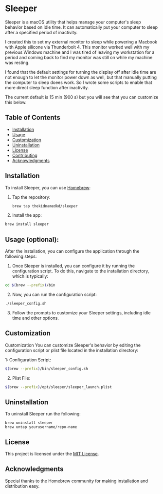 # Sleeper

Sleeper is a macOS utility that helps manage your computer's sleep behavior based on idle time. It can automatically put your computer to sleep after a specified period of inactivity.

I created this to set my external monitor to sleep while powering a Macbook with Apple silicone via Thunderbolt 4. This monitor worked well with my previous Windows machine and I was tired of leaving my workstation for a period and coming back to find my monitor was still on while my machine was resting.

I found that the default settings for turning the display off after idle time are not enough to let the monitor power down as well, but that manually putting the computer to sleep doees work. So I wrote some scripts to enable that more direct sleep function after inactivity. 

The current default is 15 min (900 s) but you will see that you can customize this below. 

## Table of Contents

- [Installation](#installation)
- [Usage](#usage)
- [Customization](#customization)
- [Uninstallation](#uninstallation)
- [License](#license)
- [Contributing](#contributing)
- [Acknowledgments](#acknowledgments)

## Installation

To install Sleeper, you can use [Homebrew](https://brew.sh/):

1. Tap the repository:

   ```bash
   brew tap thekidnamedkd/sleeper
   ```
2. Install the app:
  ```bash
  brew install sleeper
  ```

## Usage (optional):
After the installation, you can configure the application through the following steps:

1. Once Sleeper is installed, you can configure it by running the configuration script. To do this, navigate to the installation directory, which is typically:
  ```bash
  cd $(brew --prefix)/bin
  ```
2. Now, you can run the configuration script:
  ```bash
  ./sleeper_config.sh
  ```
3. Follow the prompts to customize your Sleeper settings, including idle time and other options.

## Customization
Customization
You can customize Sleeper's behavior by editing the configuration script or plist file located in the installation directory:

1: Configuration Script: 
  ```bash
  $(brew --prefix)/bin/sleeper_config.sh
  ```

2. Plist File:
  ```bash  
  $(brew --prefix)/opt/sleeper/sleeper_launch.plist
  ```

## Uninstallation
To uninstall Sleeper run the following:

  ```brew
  brew uninstall sleeper
  brew untap yourusername/repo-name
  ```
## License
This project is licensed under the [MIT License](https://opensource.org/license/mit/).

## Acknowledgments
Special thanks to the Homebrew community for making installation and distribution easy.

